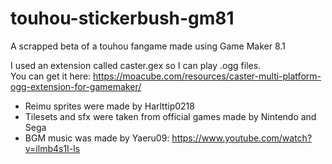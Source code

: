 # touhou-stickerbush-gm81
A scrapped beta of a touhou fangame made using Game Maker 8.1

I used an extension called caster.gex so I can play .ogg files.<br>
You can get it here: https://moacube.com/resources/caster-multi-platform-ogg-extension-for-gamemaker/

- Reimu sprites were made by Harlttip0218 <br>
- Tilesets and sfx were taken from official games made by Nintendo and Sega <br>
- BGM music was made by Yaeru09: https://www.youtube.com/watch?v=ilmb4s1I-ls <br>
